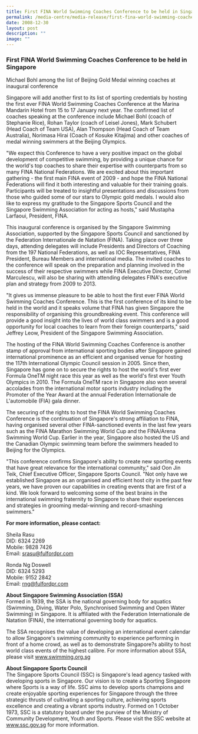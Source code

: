 ```yaml
---
title: First FINA World Swimming Coaches Conference to be held in Singapore
permalink: /media-centre/media-release/first-fina-world-swimming-coaches-conference-to-be-held-in-singapore/
date: 2008-12-30
layout: post
description: ""
image: ""
---
```

### **First FINA World Swimming Coaches Conference to be held in Singapore**

Michael Bohl among the list of Beijing Gold Medal winning coaches at inaugural conference

Singapore will add another first to its list of sporting credentials by hosting the first ever FINA World Swimming Coaches Conference at the Marina Mandarin Hotel from 15 to 17 January next year. The confirmed list of coaches speaking at the conference include Michael Bohl (coach of Stephanie Rice), Rohan Taylor (coach of Leisel Jones), Mark Schubert (Head Coach of Team USA), Alan Thompson (Head Coach of Team Australia), Norimasa Hirai (Coach of Kosuke Kitajima) and other coaches of medal winning swimmers at the Beijing Olympics.

"We expect this Conference to have a very positive impact on the global development of competitive swimming, by providing a unique chance for the world's top coaches to share their expertise with counterparts from so many FINA National Federations. We are excited about this important gathering - the first main FINA event of 2009 - and hope the FINA National Federations will find it both interesting and valuable for their training goals. Participants will be treated to insightful presentations and discussions from those who guided some of our stars to Olympic gold medals. I would also like to express my gratitude to the Singapore Sports Council and the Singapore Swimming Association for acting as hosts," said Mustapha Larfaoui, President, FINA.

This inaugural conference is organised by the Singapore Swimming Association, supported by the Singapore Sports Council and sanctioned by the Federation Internationale de Natation (FINA). Taking place over three days, attending delegates will include Presidents and Directors of Coaching from the 197 National Federations, as well as IOC Representatives, FINA President, Bureau Members and international media. The invited coaches to the conference will speak on the preparation and planning involved in the success of their respective swimmers while FINA Executive Director, Cornel Marculescu, will also be sharing with attending delegates FINA's executive plan and strategy from 2009 to 2013.

"It gives us immense pleasure to be able to host the first ever FINA World Swimming Coaches Conference. This is the first conference of its kind to be held in the world and it speaks volume that FINA has given Singapore the responsibility of organising this groundbreaking event. This conference will provide a good insight into the lives of world class swimmers and is a good opportunity for local coaches to learn from their foreign counterparts," said Jeffrey Leow, President of the Singapore Swimming Association.

The hosting of the FINA World Swimming Coaches Conference is another stamp of approval from international sporting bodies after Singapore gained international prominence as an efficient and organised venue for hosting the 117th International Olympic Council session in 2005. Since then, Singapore has gone on to secure the rights to host the world's first ever Formula OneTM night race this year as well as the world's first ever Youth Olympics in 2010. The Formula OneTM race in Singapore also won several accolades from the international motor sports industry including the Promoter of the Year Award at the annual Federation Internationale de L'automobile (FIA) gala dinner.

The securing of the rights to host the FINA World Swimming Coaches Conference is the continuation of Singapore's strong affiliation to FINA, having organised several other FINA-sanctioned events in the last few years such as the FINA Marathon Swimming World Cup and the FINA/Arena Swimming World Cup. Earlier in the year, Singapore also hosted the US and the Canadian Olympic swimming team before the swimmers headed to Beijing for the Olympics.

"This conference confirms Singapore's ability to create new sporting events that have great relevance for the international community," said Oon Jin Teik, Chief Executive Officer, Singapore Sports Council. "Not only have we established Singapore as an organised and efficient host city in the past few years, we have proven our capabilities in creating events that are first of a kind. We look forward to welcoming some of the best brains in the international swimming fraternity to Singapore to share their experiences and strategies in grooming medal-winning and record-smashing swimmers."

**For more information, please contact:**

Sheila Rasu
<br>
DID: 6324 2269
<br>
Mobile: 9828 7426
<br>
Email: [srasu@fulfordpr.com](mailto:srasu@fulfordpr.com)

Ronda Ng Doswell
<br>
DID: 6324 5293
<br>
Mobile: 9152 2842
<br>
Email: [rng@fulfordpr.com](mailto:rng@fulfordpr.com)


**About Singapore Swimming Association (SSA)**
<br>
Formed in 1939, the SSA is the national governing body for aquatics (Swimming, Diving, Water Polo, Synchronised Swimming and Open Water Swimming) in Singapore. It is affiliated with the Federation Internationale de Natation (FINA), the international governing body for aquatics.

The SSA recognises the value of developing an international event calendar to allow Singapore's swimming community to experience performing in front of a home crowd, as well as to demonstrate Singapore?s ability to host world class events of the highest calibre. For more information about SSA, please visit www.swimming.org.sg

**About Singapore Sports Council**
<br>
The Singapore Sports Council (SSC) is Singapore's lead agency tasked with developing sports in Singapore. Our vision is to create a Sporting Singapore where Sports is a way of life. SSC aims to develop sports champions and create enjoyable sporting experiences for Singapore through the three strategic thrusts of cultivating a sporting culture, achieving sports excellence and creating a vibrant sports industry. Formed on 1 October 1973, SSC is a statutory board under the purview of the Ministry of Community Development, Youth and Sports. Please visit the SSC website at www.ssc.gov.sg for more information.
